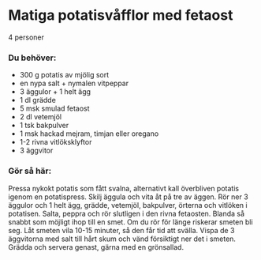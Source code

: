 # Matiga potatisvåfflor med fetaost

4 personer

### Du behöver:
* 300 g potatis av mjölig sort
* en nypa salt + nymalen vitpeppar
* 3 äggulor + 1 helt ägg
* 1 dl grädde
* 5 msk smulad fetaost
* 2 dl vetemjöl
* 1 tsk bakpulver
* 1 msk hackad mejram, timjan eller oregano
* 1-2 rivna vitlöksklyftor
* 3 äggvitor

### Gör så här:
Pressa nykokt potatis som fått svalna, alternativt kall överbliven potatis igenom en potatispress. Skilj äggula och vita åt på tre av äggen. Rör ner 3 äggulor och 1 helt ägg, grädde, vetemjöl, bakpulver, örterna och vitlöken i potatisen. Salta, peppra och rör slutligen i den rivna fetaosten. Blanda så snabbt som möjligt ihop till en smet. Om du rör för länge riskerar smeten bli seg. Låt smeten vila 10-15 minuter, så den får tid att svälla. Vispa de 3 äggvitorna med salt till hårt skum och vänd försiktigt ner det i smeten. Grädda och servera genast, gärna med en grönsallad.